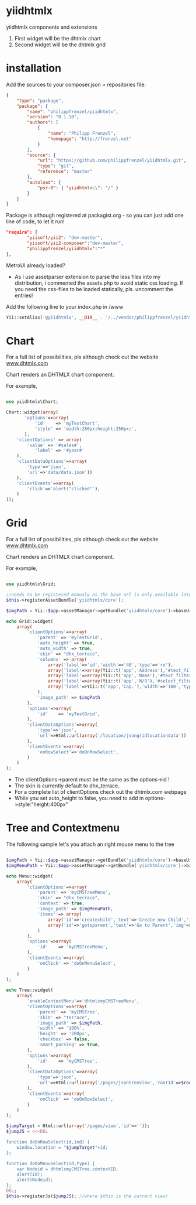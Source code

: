 yiidhtmlx
=========

yiidhtmlx components and extensions

1) First widget will be the dhtmlx chart
2) Second widget will be the dhtmlx grid

installation
============

Add the sources to your composer.json > repositories file:
```json
{
    "type": "package",
    "package": {
        "name": "philippfrenzel/yiidhtmlx",
        "version": "0.1.10",
        "authors": [
            {
                "name": "Philipp Frenzel",
                "homepage": "http://frenzel.net"
            }
        ],
        "source": {
            "url": "https://github.com/philippfrenzel/yiidhtmlx.git",
            "type": "git",
            "reference": "master"
        },
        "autoload": {
            "psr-0": { "yiidhtmlx\\": "/" }
        }
    }
}
```

Package is although registered at packagist.org - so you can just add one line of code, to let it run!

```json
"require": {
        "yiisoft/yii2": "dev-master",
        "yiisoft/yii2-composer":"dev-master",
        "philippfrenzel/yiidhtmlx":"*"
},
```

MetroUI already loaded?
- As I use assetparser extension to parse the less files into my distribution, i commented the assets.php to avoid static css loading. If you need the css-files to be loaded statically, pls. uncomment the entries!

Add the following line to your index.php in /www

```php
Yii::setAlias('@yiidhtmlx', __DIR__ . '/../vendor/philippfrenzel/yiidhtmlx/yiidhtmlx/');
```

Chart
=====

For a full list of possibilities, pls although check out the website www.dhtmlx.com

Chart renders an DHTMLX chart component.

For example,

```php

use yiidhtmlx\Chart;

Chart::widget(array(
	   'options'=>array(
		   'id'    => 'myTestChart',
		   'style' => 'width:280px;height:250px;',
	   ),
    'clientOptions' => array(
        'value' => '#sales#',
		   'label' => '#year#'
    ),
    'clientDataOptions'=>array(
		'type'=>'json',
		'url'=>'data/data.json'))
	),
	'clientEvents'=>array(
		'click'=>'alert("clicked"'),
	)
));
```

Grid
====

For a full list of possibilities, pls although check out the website www.dhtmlx.com

Chart renders an DHTMLX chart component.

For example,
```php

use yiidhtmlx\Grid;

//needs to be registered manualy as the base url is only available later
$this->registerAssetBundle('yiidhtmlx/core');

$imgPath = Yii::$app->assetManager->getBundle('yiidhtmlx/core')->baseUrl . "/dhtmlxGrid/imgs/";

echo Grid::widget(
	array(
		'clientOptions'=>array(
		 	'parent' => 'myTestGrid',
		 	'auto_height' => true,
		 	'auto_width' => true,
		 	'skin' => "dhx_terrace",
		 	'columns' => array(
		 		array('label'=>'id','width'=>'40','type'=>'ro'),
				array('label'=>array(Yii::t('app','Address'),'#text_filter'),'type'=>'ed'),
				array('label'=>array(Yii::t('app','Name'),'#text_filter'),'type'=>'ed'),
				array('label'=>array(Yii::t('app','N/O'),'#select_filter'),'width'=>'50','type'=>'ch'),
				array('label'=>Yii::t('app','Cap.'),'width'=>'100','type'=>'ed'),
			),
		 	'image_path' => $imgPath
		),			
	    'options'=>array(
			'id'    => 'myTestGrid',
		),
		'clientDataOptions'=>array(
			'type'=>'json',
			'url'=>Html::url(array('/location/jsongridlocationdata'))
		),
		'clientEvents'=>array(
			'onRowSelect'=>'doOnRowSelect',
		)		
	)
);
```

* The clientOptions->parent must be the same as the options->id !
* The skin is currently default to dhx_terrace.
* For a complete list of clientOptions check out the dhtmlx.com webpage
* While you set auto_height to false, you need to add in options->style:"height:400px"

Tree and Contextmenu
====================

The following sample let's you attach an right mouse menu to the tree

```php

$imgPath = Yii::$app->assetManager->getBundle('yiidhtmlx/core')->baseUrl . "/dhtmlxTree/imgs/csh_dhx_terrace/";
$imgMenuPath = Yii::$app->assetManager->getBundle('yiidhtmlx/core')->baseUrl . "/dhtmlxMenu/imgs/dhxmenu_dhx_terrace/";

echo Menu::widget(
	array(
		'clientOptions'=>array(
		 	'parent' => 'myCMSTreeMenu',
		 	'skin' => "dhx_terrace",
		 	'context' => true,
		 	'image_path' => $imgMenuPath,
		 	'items' => array(
		 		array('id'=>'createchild','text'=>'Create new Child','img'=>'img/dhtmlx/s4.gif'),
		 		array('id'=>'gotoparent','text'=>'Go to Parent','img'=>'img/dhtmlx/s3.gif')
		 	)
		),			
	    'options'=>array(
			'id'    => 'myCMSTreeMenu',
		),
		'clientEvents'=>array(
			'onClick' => 'doOnMenuSelect',
		)		
	)
);

echo Tree::widget(
	array(
		'enableContextMenu'=>'dhtmlxmyCMSTreeMenu',
		'clientOptions'=>array(
		 	'parent' => 'myCMSTree',
		 	'skin' => "terrace",
		 	'image_path' => $imgPath,
		 	'width' => '100%',
		 	'height' => '200px',
		 	'checkbox' => false,
		 	'smart_parsing' => true,
		),			
	    'options'=>array(
			'id'    => 'myCMSTree',
		),
		'clientDataOptions'=>array(
			'type'=>'json',
			'url'=>Html::url(array('/pages/jsontreeview','rootId'=>$rootId))
		),
		'clientEvents'=>array(
			'onClick' => 'doOnRowSelect',
		)		
	)
);

$jumpTarget = Html::url(array('/pages/view','id'=>''));
$jumpJS = <<<DEL

function doOnRowSelect(id,ind) {
	window.location = "$jumpTarget"+id;	
};

function doOnMenuSelect(id,type) {
	var Nodeid = dhtmlxmyCMSTree.contextID;
	alert(id);	
	alert(Nodeid);
};
DEL;
$this->registerJs($jumpJS); //where $this is the current view!

```